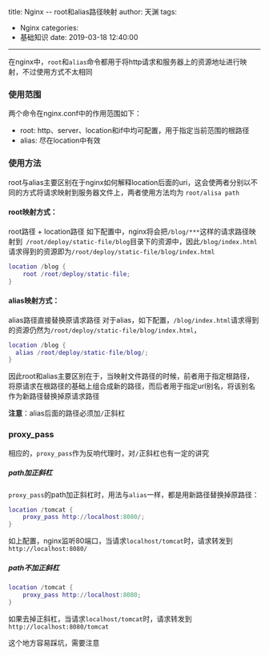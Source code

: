 title: Nginx -- root和alias路径映射
author: 天渊
tags:
  - Nginx
categories:
  - 基础知识
date: 2019-03-18 12:40:00
---
在nginx中，`root`和`alias`命令都用于将http请求和服务器上的资源地址进行映射，不过使用方式不太相同
<!--more-->
### 使用范围
两个命令在nginx.conf中的作用范围如下：
- root: http、server、location和if中均可配置，用于指定当前范围的根路径
- alias: 尽在location中有效

### 使用方法
root与alias主要区别在于nginx如何解释location后面的uri，这会使两者分别以不同的方式将请求映射到服务器文件上，两者使用方法均为 `root/alisa path`
#### root映射方式：

root路径 + location路径
如下配置中，nginx将会把`/blog/***`这样的请求路径映射到` /root/deploy/static-file/blog`目录下的资源中，因此`/blog/index.html`请求得到的资源即为`/root/deploy/static-file/blog/index.html`

```lua
location /blog {
    root /root/deploy/static-file;
}
```

#### alias映射方式：

  alias路径直接替换原请求路径
  对于alias，如下配置，`/blog/index.html`请求得到的资源仍然为`/root/deploy/static-file/blog/index.html`，

  ```lua
location /blog {
    alias /root/deploy/static-file/blog/;
}
  ```
  因此root和alias主要区别在于，当映射文件路径的时候，前者用于指定根路径，将原请求在根路径的基础上组合成新的路径，而后者用于指定url别名，将该别名作为新路径替换掉原请求路径

**注意**：alias后面的路径必须加`/`正斜杠

### proxy_pass
相应的，`proxy_pass`作为反响代理时，对`/`正斜杠也有一定的讲究
##### path加正斜杠
`proxy_pass`的path加正斜杠时，用法与`alias`一样，都是用新路径替换掉原路径：

```lua
location /tomcat {
    proxy_pass http://localhost:8080/;
}
```

如上配置，nginx监听80端口，当请求`localhost/tomcat`时，请求转发到`http://localhost:8080/`

##### path不加正斜杠

```lua
location /tomcat {
    proxy_pass http://localhost:8080;
}
```

如果去掉正斜杠，当请求`localhost/tomcat`时，请求转发到`http://localhost:8080/tomcat`

这个地方容易踩坑，需要注意